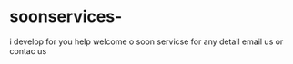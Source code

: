 # soonservices-
i develop for you help welcome o soon servicse for any detail email us or contac us
